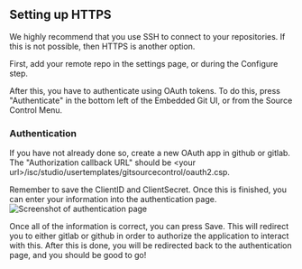 ## Setting up HTTPS

We highly recommend that you use SSH to connect to your repositories. If this is not possible, then HTTPS is another option.

First, add your remote repo in the settings page, or during the Configure step.

After this, you have to authenticate using OAuth tokens. To do this, press "Authenticate" in the bottom left of the Embedded Git UI, or from the Source Control Menu.

### Authentication

If you have not already done so, create a new OAuth app in github or gitlab. The "Authorization callback URL" should be &lt;your url&gt;/isc/studio/usertemplates/gitsourcecontrol/oauth2.csp.

Remember to save the ClientID and ClientSecret. Once this is finished, you can enter your information into the authentication page.
![Screenshot of authentication page](/images/auth.png)

Once all of the information is correct, you can press Save. This will redirect you to either gitlab or github in order to authorize the application to interact with this. After this is done, you will be redirected back to the authentication page, and you should be good to go!


